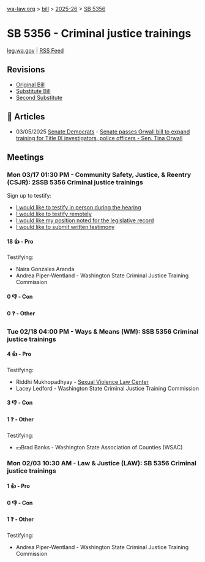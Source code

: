 [wa-law.org](/) > [bill](/bill/) > [2025-26](/bill/2025-26/) > [SB 5356](/bill/2025-26/sb/5356/)

# SB 5356 - Criminal justice trainings
[leg.wa.gov](https://app.leg.wa.gov/billsummary?BillNumber=5356&Year=2025&Initiative=false) | [RSS Feed](./rss.xml)

## Revisions
* [Original Bill](1/)
* [Substitute Bill](S/)
* [Second Substitute](S2/)

## 📰 Articles
* 03/05/2025 [Senate Democrats](/org/senate_democrats/) - [Senate passes Orwall bill to expand training for Title IX investigators, police officers - Sen. Tina Orwall](https://senatedemocrats.wa.gov/orwall/2025/03/04/senate-passes-orwall-bill-to-expand-training-for-title-ix-investigators-police-officers/#:~:text=here)

## Meetings
### Mon 03/17 01:30 PM - Community Safety, Justice, & Reentry (CSJR): 2SSB 5356 Criminal justice trainings
Sign up to testify:
* [I would like to testify in person during the hearing](https://app.leg.wa.gov/csi/Testifier/Add?chamber=House&mId=33068&aId=165657&caId=26461&tId=1)
* [I would like to testify remotely](https://app.leg.wa.gov/csi/Testifier/Add?chamber=House&mId=33068&aId=165657&caId=26461&tId=2)
* [I would like my position noted for the legislative record](https://app.leg.wa.gov/csi/Testifier/Add?chamber=House&mId=33068&aId=165657&caId=26461&tId=3)
* [I would like to submit written testimony](https://app.leg.wa.gov/csi/Testifier/Add?chamber=House&mId=33068&aId=165657&caId=26461&tId=4)

#### 18 👍 - Pro
Testifying:
* Naira Gonzales Aranda
* Andrea Piper-Wentland - Washington State Criminal Justice Training Commission

#### 0 👎 - Con

#### 0 ❓ - Other

### Tue 02/18 04:00 PM - Ways & Means (WM): SSB 5356 Criminal justice trainings
#### 4 👍 - Pro
Testifying:
* Riddhi Mukhopadhyay - [Sexual Violence Law Center](/org/sexual_violence_law_center/)
* Lacey Ledford - Washington State Criminal Justice Training Commission

#### 3 👎 - Con

#### 1 ❓ - Other
Testifying:
* 💵Brad Banks - Washington State Association of Counties (WSAC)

### Mon 02/03 10:30 AM - Law & Justice (LAW): SB 5356 Criminal justice trainings
#### 1 👍 - Pro

#### 0 👎 - Con

#### 1 ❓ - Other
Testifying:
* Andrea Piper-Wentland - Washington State Criminal Justice Training Commission
